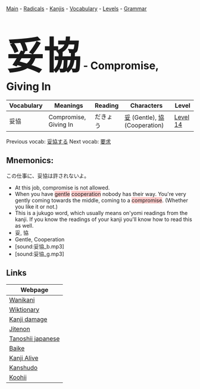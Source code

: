 <style> bigfont {font-size: 100px}</style>
[Main](../README.md) -
[Radicals](../radicals.md) -
[Kanjis](../kanjis.md) -
[Vocabulary](../vocabulary.md) -
[Levels](../levels.md) -
[Grammar](../grammar.md)
# <bigfont> 妥協</bigfont> - Compromise, Giving In 

| Vocabulary | Meanings | Reading | Characters | Level |
| --- | --- | --- | --- | --- |
| 妥協 | Compromise, Giving In | だきょう |  [妥](../kanjis/妥.md) (Gentle), [協](../kanjis/協.md) (Cooperation) | [Level 14](../levels/wk_level14.md) |

Previous vocab: [妥協する](妥協する.md) Next vocab: [要求](要求.md) 

## Mnemonics:
この仕事に、妥協は許されないよ。
* At this job, compromise is not allowed.
* When you have <span style="background-color:#ffcccb"> gentle</span> <span style="background-color:#ffcccb"> cooperation</span> nobody has their way. You're very gently coming towards the middle, coming to a <span style="background-color:#ffcccb"> compromise</span>. (Whether you like it or not.)
* This is a jukugo word, which usually means on'yomi readings from the kanji. If you know the readings of your kanji you'll know how to read this as well.
* 妥, 協
* Gentle, Cooperation
* [sound:妥協_b.mp3]
* [sound:妥協_g.mp3]


## Links 

| Webpage |
| --- |
| [Wanikani          ](https://www.wanikani.com/kanji/妥協) |
| [Wiktionary        ](https://en.wiktionary.org/wiki/妥協) |
| [Kanji damage      ](http://www.kanjidamage.com/kanji/search?utf8=✓&q=妥協) |
| [Jitenon           ](https://jitenon.com/kanji/妥協) |
| [Tanoshii japanese ](https://www.tanoshiijapanese.com/dictionary/kanji.cfm?k=妥協) |
| [Baike             ](https://baike.baidu.com/item/妥協) |
| [Kanji Alive       ](https://app.kanjialive.com/妥協) |
| [Kanshudo          ](https://www.kanshudo.com/searchmn?q=妥協) |
| [Koohii            ](https://kanji.koohii.com/study/kanji/妥協) |

